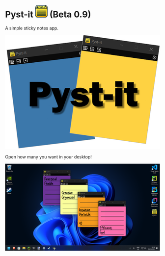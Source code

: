 # Pyst-it <img src="Images/iconicon.png" alt="Ícone" width="40"> (Beta 0.9)
A simple sticky notes app.

<p align="center">
  <img src="Images/logo.png" alt="Imagem">
</p>

Open how many you want in your desktop!
<p align="center">
  <img src="Images/pic1.png" alt="Imagem">
</p>
